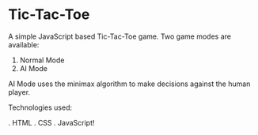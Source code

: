 # Tic-Tac-Toe

A simple JavaScript based Tic-Tac-Toe game. Two game modes are available:

1. Normal Mode
2. AI Mode

AI Mode uses the minimax algorithm to make decisions against the human player.

Technologies used:

. HTML
. CSS
. JavaScript!
